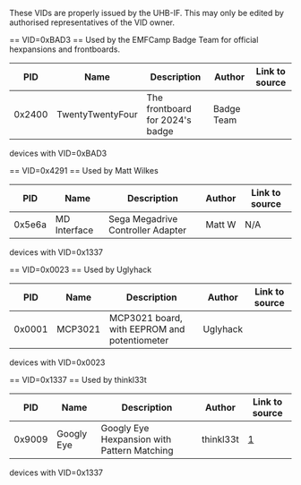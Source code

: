 These VIDs are properly issued by the UHB-IF. This may only be edited by
authorised representatives of the VID owner.

== VID=0xBAD3 == Used by the EMFCamp Badge Team for official hexpansions
and frontboards.

| PID | Name | Description | Author | Link to source |
|----|----|----|----|----|
| 0x2400 | TwentyTwentyFour | The frontboard for 2024's badge | Badge Team |  |

devices with VID=0xBAD3

== VID=0x4291 == Used by Matt Wilkes

| PID    | Name         | Description                       | Author | Link to source |
|--------|--------------|-----------------------------------|--------|----------------|
| 0x5e6a | MD Interface | Sega Megadrive Controller Adapter | Matt W | N/A            |

devices with VID=0x1337

== VID=0x0023 == Used by Uglyhack

| PID | Name | Description | Author | Link to source |
|----|----|----|----|----|
| 0x0001 | MCP3021 | MCP3021 board, with EEPROM and potentiometer | Uglyhack |  |

devices with VID=0x0023

== VID=0x1337 == Used by thinkl33t

| PID | Name | Description | Author | Link to source |
|----|----|----|----|----|
| 0x9009 | Googly Eye | Googly Eye Hexpansion with Pattern Matching | thinkl33t | [1](https://github.com/emfcamp/badge-2024-addons/tree/main/thinkl33t/googly-eye-hexpansion) |

devices with VID=0x1337